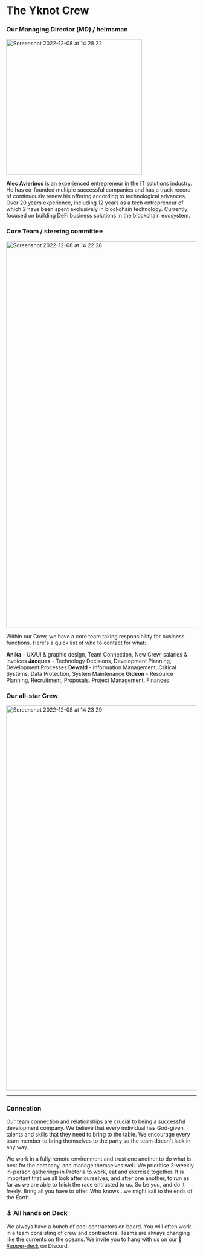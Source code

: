 # The Yknot Crew


### Our Managing Director (MD) / helmsman

<img width="359" alt="Screenshot 2022-12-08 at 14 28 22" src="https://user-images.githubusercontent.com/108277716/206446620-611b432e-fa78-4828-8cb2-7bbf33de396b.png">

**Alec Avierinos** is an experienced entrepreneur in the IT solutions industry. He has co-founded multiple successful companies and has a track record of continuously renew his offering according to technological advances. Over 20 years experience, including  12 years as a tech entrepreneur of which 2 have been spent exclusively in blockchain technology. Currently focused on building DeFi business solutions in the blockchain ecosystem.



### Core Team / steering committee

<img width="1023" alt="Screenshot 2022-12-08 at 14 22 28" src="https://user-images.githubusercontent.com/108277716/206446261-e3800319-fc09-44e2-85bd-c527484a5712.png">

Within our Crew, we have a core team taking responsibility for business functions. Here's a quick list of who to contact for what:

**Anika** - UX/UI & graphic design, Team Connection, New Crew, salaries & invoices
**Jacques** - Technology Decisions, Development Planning, Development Processes
**Dewald** - Information Management, Critical Systems, Data Protection, System Maintenance
**Gideon** - Resource Planning, Recruitment, Proposals, Project Management, Finances

### Our all-star Crew
<img width="1018" alt="Screenshot 2022-12-08 at 14 23 29" src="https://user-images.githubusercontent.com/108277716/206445569-38f27994-a4ea-4c45-a90a-ef44b6d03f2f.png">

-----

### Connection

Our team connection and relationships are crucial to being a successful development company. We believe that every individual has God-given talents and skills that they need to bring to the table. We encourage every team member to bring themselves to the party so the team doesn't lack in any way.&#x20;

We work in a fully remote environment and trust one another to do what is best for the company, and manage themselves well. We prioritise 2-weekly in-person gatherings in Pretoria to work, eat and exercise together. It is important that we all look after ourselves, and after one another, to run as far as we are able to fnish the race entrusted to us. So be you, and do it freely. Bring all you have to offer. Who knows...we might sail to the ends of the Earth.

### ⚓ All hands on Deck

We always have a bunch of cool contractors on board. You will often work in a team consisting of crew and contractors. Teams are always changing like the currents on the oceans. We invite you to hang with us on our 🍹[#upper-deck](https://discord.gg/GNmzHygT) on Discord.
